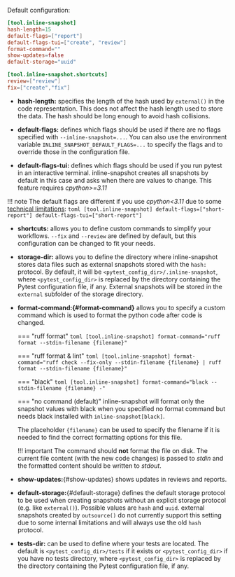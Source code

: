 Default configuration:

``` toml
[tool.inline-snapshot]
hash-length=15
default-flags=["report"]
default-flags-tui=["create", "review"]
format-command=""
show-updates=false
default-storage="uuid"

[tool.inline-snapshot.shortcuts]
review=["review"]
fix=["create","fix"]
```

* **hash-length:** specifies the length of the hash used by `external()` in the code representation.
    This does not affect the hash length used to store the data.
    The hash should be long enough to avoid hash collisions.
* **default-flags:** defines which flags should be used if there are no flags specified with `--inline-snapshot=...`.
    You can also use the environment variable `INLINE_SNAPSHOT_DEFAULT_FLAGS=...` to specify the flags and to override those in the configuration file.

* **default-flags-tui:** defines which flags should be used if you run pytest in an interactive terminal.
    inline-snapshot creates all snapshots by default in this case and asks when there are values to change.
    This feature requires *cpython>=3.11*

!!! note
    The default flags are different if you use *cpython<3.11* due to some [technical limitations](limitations.md#pytest-assert-rewriting-is-disabled):
    ``` toml
    [tool.inline-snapshot]
    default-flags=["short-report"]
    default-flags-tui=["short-report"]
    ```



* **shortcuts:** allows you to define custom commands to simplify your workflows.
    `--fix` and `--review` are defined by default, but this configuration can be changed to fit your needs.

* **storage-dir:** allows you to define the directory where inline-snapshot stores data files such as external snapshots stored with the `hash:` protocol.
    By default, it will be `<pytest_config_dir>/.inline-snapshot`,
    where `<pytest_config_dir>` is replaced by the directory containing the Pytest configuration file, if any.
    External snapshots will be stored in the `external` subfolder of the storage directory.
* **format-command:[](){#format-command}** allows you to specify a custom command which is used to format the python code after code is changed.

    === "ruff format"
        ``` toml
        [tool.inline-snapshot]
        format-command="ruff format --stdin-filename {filename}"
        ```

    === "ruff format & lint"
        ``` toml
        [tool.inline-snapshot]
        format-command="ruff check --fix-only --stdin-filename {filename} | ruff format --stdin-filename {filename}"
        ```

    === "black"
        ``` toml
        [tool.inline-snapshot]
        format-command="black --stdin-filename {filename} -"
        ```

    === "no command (default)"
        inline-snapshot will format only the snapshot values with black when you specified no format command but needs black installed with `inline-snapshot[black]`.

    The placeholder `{filename}` can be used to specify the filename if it is needed to find the correct formatting options for this file.

    !!! important
        The command should **not** format the file on disk. The current file content (with the new code changes) is passed to *stdin* and the formatted content should be written to *stdout*.

* **show-updates:**[](){#show-updates} shows updates in reviews and reports.


* **default-storage:**[](){#default-storage} defines the default storage protocol to be used when creating snapshots without an explicit storage protocol (e.g. like `external()`).
    Possible values are `hash` and `uuid`.
    external snapshots created by `outsource()` do not currently support this setting due to some internal limitations and will always use the old `hash` protocol.

* **tests-dir:** can be used to define where your tests are located.
    The default is `<pytest_config_dir>/tests` if it exists or `<pytest_config_dir>` if you have no tests directory,
    where `<pytest_config_dir>` is replaced by the directory containing the Pytest configuration file, if any.
